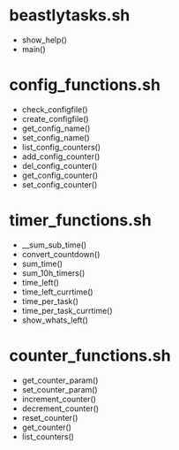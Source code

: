 # beastlytasks.sh

- show_help()
- main()

# config_functions.sh

- check_configfile()
- create_configfile()
- get_config_name()
- set_config_name()
- list_config_counters()
- add_config_counter()
- del_config_counter()
- get_config_counter()
- set_config_counter()

# timer_functions.sh

- __sum_sub_time()
- convert_countdown()
- sum_time()
- sum_10h_timers()
- time_left()
- time_left_currtime()
- time_per_task()
- time_per_task_currtime()
- show_whats_left()

# counter_functions.sh

- get_counter_param()
- set_counter_param()
- increment_counter()
- decrement_counter()
- reset_counter()
- get_counter()
- list_counters()
